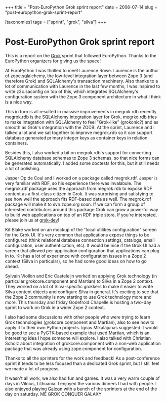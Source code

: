 +++
title = "Post-EuroPython Grok sprint report"
date = 2008-07-14
slug = "post-europython-grok-sprint-report"

[taxonomies]
tags = ["sprint", "grok", "silva"]
+++

# Post-EuroPython Grok sprint report

This is a report on the [Grok](http://grok.zope.org) sprint that
followed EuroPython. Thanks to the EuroPython organizers for giving us
the space!

At EuroPython I was thrilled to meet Laurence Rowe. Laurence is the
author of zope.sqlalchemy, the low-level integration layer between Zope
3 (and therefore Grok) and SQLAlchemy's transaction machinery. Also
thanks to a lot of communication with Laurence in the last few months, I
was inspired to write z3c.saconfig on top of this, which integrates
SQLAlchemy's configuration system with the Zope 3 component architecture
in what I think is a nice way.

This in turn is all resulted in massive improvements in megrok.rdb
recently. megrok.rdb is the SQLAlchemy integration layer for Grok.
megrko.rdb tries to make integration with SQLAlchemy to feel "Grok-like"
(grokonic?) and as smooth as Grok's integration with the ZODB. At the
sprint, Laurence and I talked a lot and we sat together to improve
megrok.rdb so it can support database generated primary integer keys as
container keys in relation containers.

Besides this, I also worked a bit on megrok.rdb's support for converting
SQLAlchemy database schemas to Zope 3 schemas, so that nice forms can be
generated automatically. I added some doctests for this, but it still
needs a lot of polishing.

Jasper Op de Coul and I worked on a package called megrok.rdf. Jasper is
very familiar with RDF, so his experience there was invalabule. The
megrok.rdf package uses the approach from megrok.rdb to expose RDF
content as a first-class citizen in Grok. It was surprising and
satisfying to see how well the approach fits RDF-based data as well. The
megrok.rdf package will make it to svn.zope.org soon. If we can form a
group of interested contributors around this package Grok can grow a
powerful way to build web applications on top of an RDF triple store. If
you're interested, please join us at
[grok-dev](http://grok.zope.org/community/grok-dev-mailinglist)!

Kit Blake worked on an mockup of the "local utilities configuration"
screen for the Grok UI. It's very common that applications expose things
to be configured (think relational database connection settings,
catalogs, email configuration, user authentication, etc). It would be
nice if the Grok UI had a screen that allowed per-application
configuration that applications can plug in to. Kit has a lot of
experience with configuration issues in a Zope 2 context (Silva in
particular), so he had some good ideas on how to go ahead.

Sylvain Viollon and Eric Casteleijn worked on applying Grok technology
(in particular grokcore.component and Martian) to Silva in a Zope 2
context. They worked on a lot of Silva-specific grokkers to make it
easier to write Silva content objects and configure Silva in general.
It's exciting to see that the Zope 2 community is now starting to use
Grok technology more and more. This thursday and friday Godefroid
Chapelle is hosting a two-day sprint to work on Grok in a wider Zope 2
context.

I also had some discussions with other people who were trying to learn
Grok technologies (grokcore.component and Martian), also to see how to
apply it to their own Python projects. Ignas Mikalajunas suggested it
would be good to see a PyGTK-based example that used Martian, which is
an interesting idea I hope someone will explore. I also talked with
Christian Scholz about integration of grokcore.component with a non-web
application package that was already using zope.component for
configuration.

Thanks to all the sprinters for the work and feedback! As a
post-conference sprint it tends to be less focused than a dedicated Grok
sprint, but I still feel we made a lot of progress.

It wasn't all work, we also had fun and games. It was a very warm couple
of days in Vilnius, Lithuania. I enjoyed the various dinners I had with
people. I also enjoyed playing
[Galcon](http://www.imitationpickles.org/galcon/) with a bunch of the
sprinters at the end of the day on saturday. ME GROK CONQUER GALAXY
